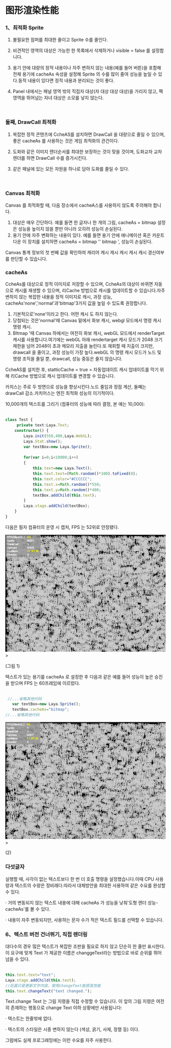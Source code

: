 # 图形渲染性能

### **1、최적화 Sprite**

1. 불필요한 점퍼를 최대한 줄이고 Sprite 수를 줄인다.

2. 비견적인 영역의 대상은 가능한 한 목록에서 삭제하거나 visible = false 를 설정합니다.

3. 용기 안에 대량의 정적 내용이나 자주 변하지 않는 내용(예를 들어 버튼)을 포함해 전체 용기에 cacheAs 속성을 설정해 Sprite 의 수를 많이 줄여 성능을 높일 수 있다.동적 내용이 있다면 정적 내용과 분리되는 것이 좋다.

4. Panel 내에서는 패널 영역 밖의 직접자 대상(자 대상 대상 대상)을 가리지 않고, 팩 영역을 뛰어넘는 자녀 대상은 소모를 낳지 않는다.

​

### **둘째, DrawCall 최적화**

1. 복잡한 정적 콘텐츠에 CcheAS를 설치하면 DrawCall 을 대량으로 줄일 수 있으며, 좋은 cacheAs 를 사용하는 것은 게임 최적화의 관건이다.

2. 도화와 같은 이미지 렌더순서를 최대한 보장하는 것이 맞을 것이며, 도화교차 교차 렌더를 하면 DrawCall 수를 증가시킨다.

3. 같은 패널에 있는 모든 자원을 하나로 담아 도화를 줄일 수 있다.

​

### **Canvas 최적화**

Canvas 를 최적화할 때, 다음 장소에서 cacheA스를 사용하지 않도록 주의해야 합니다.

1. 대상은 매우 간단하다. 예를 들면 한 글자나 한 개의 그림, cacheAs = bitmap 설정은 성능을 높이지 않을 뿐만 아니라 오히려 성능이 손실된다.
2. 용기 안에 자주 변화하는 내용이 있다. 예를 들면 용기 안에 애니메이션 혹은 카운트다운 이 장치를 설치하면 cacheAs = bitmap '' bitmap ', 성능이 손실된다.

Canvas 통계 정보의 첫 번째 값을 확인하여 캐리어 캐시 캐시 캐시 캐시 캐시 경신여부를 판단할 수 있습니다.

### **cacheAs**

CcheAs를 대상으로 정적 이미지로 저장할 수 있으며, CcheAs의 대상이 바뀌면 자동으로 캐시를 재생할 수 있으며, 리Cache 방법으로 캐시를 업데이트할 수 있습니다.자주 변하지 않는 복잡한 내용을 정적 이미지로 캐시, 과장 성능, cacheAs'none','normal'과'bitmap'3가지 값을 높일 수 있도록 권장합니다.

1. 기본적으로'none'이라고 한다. 어떤 캐시 도 하지 않는다.
2. 당첨되는 것은'normal'때 Canvas 밑에서 화보 캐시, webgl 모드에서 명령 캐시 명령 캐시.
3. BItmap '때 Canvas 하에서는 여전히 화보 캐시, webGL 모드에서 renderTarget 캐시를 사용합니다.여기에는 webGL 아래 rendertarget 캐시 모드가 2048 크기 제한을 넘어 2048이 초과 메모리 지출을 늘린다.또 재회할 때 지출이 크지만, drawcall 을 줄이고, 과장 성능이 가장 높다.webGL 의 명령 캐시 모드가 노드 및 명령 조직을 줄일 뿐, drawcall, 성능 중등은 줄지 않습니다.

CcheAS를 설치한 후, statticCache = true = 자동업데이트 캐시 업데이트를 막기 위해 리Cache 방법으로 캐시 업데이트를 변경할 수 있습니다.

카치스는 주로 두 방면으로 성능을 향상시킨다.노드 줄임과 정점 계산, 둘째는 drawCall 감소.카치어스는 엔진 최적화 성능의 이기적이다.

10,000개의 텍스트를 그리기 (컴퓨터의 성능에 따라 결정, 본 예는 10,000):


```typescript

class Test {
     private text:Laya.Text;
    constructor() {
        Laya.init(550,400,Laya.WebGL);
        Laya.Stat.show();
        var textBox=new Laya.Sprite();

        for(var i=0;i<10000;i++)
        {
            this.text=new Laya.Text();
            this.text.text=(Math.random()*100).toFixed(0);
            this.text.color="#CCCCCC";
            this.text.x=Math.random()*550;
            this.text.y=Math.random()*400;
            textBox.addChild(this.text);
        }
        Laya.stage.addChild(textBox);
    }
}
```


다음은 필자 컴퓨터의 운영 시 캡처, FPS 는 52위로 안정됐다.

![1](img/1.png)</br>>

(그림 1)

텍스트가 있는 용기를 cacheAs 로 설정한 후 다음과 같은 예를 들어 성능이 높은 승진을 받으며 FPS 는 60프레임에 이르렀다.


```typescript

 //...省略其他代码
   var textBox=new Laya.Sprite();
   textBox.cacheAs="bitmap";
//...省略其他代码
```


![2](img/2.png)</br>>

(2)

### **다섯글자**

실행할 때, 사각이 없는 텍스트보다 한 번 더 호출 명령을 설정했습니다.이때 CPU 사용량과 텍스트의 수량은 정비례다.따라서 대체방안을 최대한 사용하여 같은 수요를 완성할 수 있다.

· 거의 변동되지 않는 텍스트 내용에 대해 cacheAs 가 성능을 낮춰'도형 렌더 성능-cacheAs'를 볼 수 있다.

· 내용이 자주 변동되지만, 사용하는 문자 수가 적은 텍스트 필드를 선택할 수 있습니다.

### **6、텍스트 버전 건너뛰기, 직접 렌더링**

대다수의 경우 많은 텍스트가 복잡한 조판을 필요로 하지 않고 단순히 한 줄만 표시한다.이 요구에 맞게 Text 가 제공한 이름은 changgeText라는 방법으로 바로 순위를 뛰어넘을 수 있다.


```typescript

this.text.text="text";
Laya.stage.addChild(this.text);
//后面只是更新文字内容，使用changeText能提高性能
this.text.changeText("text changed.");
```


Text.change Text 는 그림 지령을 직접 수정할 수 있습니다. 이 앞의 그림 지령은 여전히 존재하는 행동으로 change Text 이하 상황에만 사용됩니다:

· 텍스트는 한줄밖에 없다.

· 텍스트의 스타일은 시종 변하지 않는다 (색상, 굵기, 사체, 정렬 등) 이다.

그럼에도 실제 프로그래밍에는 이런 수요를 자주 사용한다.